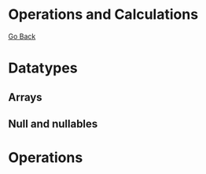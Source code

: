 Operations and Calculations
====
[Go Back](./spec.md)

# Datatypes

## Arrays

## Null and nullables

# Operations